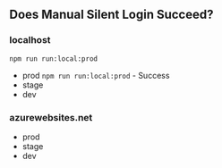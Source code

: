 
## Does Manual Silent Login Succeed?

### localhost

`npm run run:local:prod`

* prod `npm run run:local:prod` - Success
* stage
* dev

### azurewebsites.net

* prod
* stage
* dev